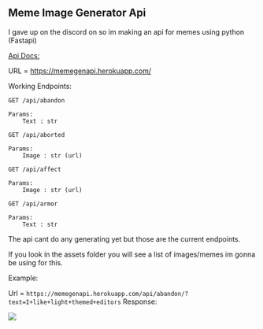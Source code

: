 ## Meme Image Generator Api

I gave up on the discord on so im making an api for memes using python (Fastapi)

[Api Docs:](https://memegenapi.herokuapp.com/docs/)

URL = https://memegenapi.herokuapp.com/

Working Endpoints:

```
GET /api/abandon

Params:
    Text : str
```
```
GET /api/aborted

Params:
    Image : str (url)
```
```
GET /api/affect

Params:
    Image : str (url)
```
```
GET /api/armor

Params:
    Text : str
```

The api cant do any generating yet but those are the current endpoints.

If you look in the assets folder you will see a list of images/memes im gonna be using for this.


Example:

Url = `https://memegenapi.herokuapp.com/api/abandon/?text=I+like+light+themed+editors`
Response:

![](https://memegenapi.herokuapp.com/api/abandon/?text=I+prefer+light+themed+editors)
